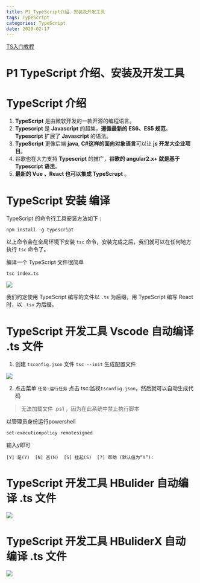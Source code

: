 ```yaml
---
title: P1_TypeScript介绍、安装及开发工具
tags: TypeScript
categories: TypeScript
date: 2020-02-17
---
```


[TS入门教程](https://ts.xcatliu.com/ )

# P1 TypeScript 介绍、安装及开发工具

# TypeScript 介绍

1. **TypeScript** 是由微软开发的一款开源的编程语言。
2. **Typescript** 是 **Javascript** 的超集，**遵循最新的 ES6、ES5 规范**。**Typescript** 扩展了 **Javascript** 的语法。
3. **TypeScript** 更像后端 **java**, **C#**这样的**面向对象语言**可以让 **js 开发大企业项目**。
4. 谷歌也在大力支持 **Typescript** 的推广，**谷歌的 angular2.x+ 就是基于 Typescript 语法**。
5. **最新的 Vue 、React 也可以集成 TypeScrupt** 。

<!--more-->

# TypeScript 安装 编译

TypeScript 的命令行工具安装方法如下 :

`npm install -g typescript `

以上命令会在全局环境下安装 `tsc` 命令，安装完成之后，我们就可以在任何地方执行 `tsc` 命令了。

编译一个 TypeScript 文件很简单

`tsc index.ts `

![](/mdImg/ts1.png)

我们约定使用 TypeScript 编写的文件以 `.ts` 为后缀，用 TypeScript 编写 React 时，以 `.tsx` 为后缀。 

# TypeScript 开发工具 Vscode 自动编译 .ts 文件

1. 创建 `tsconfig.json` 文件 `tsc --init` 生成配置文件

![](/mdImg/ts2.png)

2. 点击菜单 `任务-运行任务` 点击 tsc:监视`tsconfig.json`，然后就可以自动生成代码

> 无法加载文件 .ps1 ，因为在此系统中禁止执行脚本

以管理员身份运行powershell 

`set-executionpolicy remotesigned`

输入y即可 

`[Y] 是(Y)  [N] 否(N)  [S] 挂起(S)  [?] 帮助 (默认值为“Y”):`

# TypeScript 开发工具 HBulider 自动编译 .ts 文件

![](/mdImg/ts3.png)

# TypeScript 开发工具 HBuliderX 自动编译 .ts 文件

![](/mdImg/ts4.png)